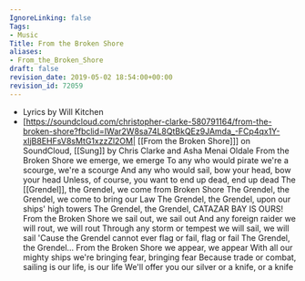 ```yaml
---
IgnoreLinking: false
Tags:
- Music
Title: From the Broken Shore
aliases:
- From_the_Broken_Shore
draft: false
revision_date: 2019-05-02 18:54:00+00:00
revision_id: 72059
---
```


* Lyrics by Will Kitchen
* [https://soundcloud.com/christopher-clarke-580791164/from-the-broken-shore?fbclid=IWar2W8sa74L8QtBkQEz9JAmda_-FCp4qx1Y-xIjB8EHFsV8sMtG1xzzZl2OM| [[From the Broken Shore]]] on SoundCloud, [[Sung]] by Chris Clarke and Asha Menai Oldale 
From the Broken Shore we emerge, we emerge
To any who would pirate we're a scourge, we're a scourge
And any who would sail, bow your head, bow your head
Unless, of course, you want to end up dead, end up dead
The [[Grendel]], the Grendel, we come from Broken Shore
The Grendel, the Grendel, we come to bring our Law
The Grendel, the Grendel, upon our ships' high towers
The Grendel, the Grendel, CATAZAR BAY IS OURS!
From the Broken Shore we sail out, we sail out
And any foreign raider we will rout, we will rout
Through any storm or tempest we will sail, we will sail
'Cause the Grendel cannot ever flag or fail, flag or fail
The Grendel, the Grendel...
From the Broken Shore we appear, we appear
With all our mighty ships we're bringing fear, bringing fear
Because trade or combat, sailing is our life, is our life
We'll offer you our silver or a knife, or a knife